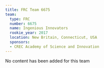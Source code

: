 ```yaml
---
title: FRC Team 6675
team:
  type: FRC
  number: 6675
  name: Ingenious Innovators
  rookie_year: 2017
  location: New Britain, Connecticut, USA
  sponsors:
  - CREC Academy of Science and Innovation
---
```


No content has been added for this team